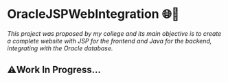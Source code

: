 # OracleJSPWebIntegration 🌐🍵

*This project was proposed by my college and its main objective is to create a complete website with JSP for the frontend and Java for the backend, integrating with the Oracle database.*

## ⚠️Work In Progress...
